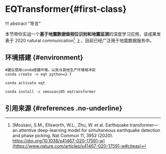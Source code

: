 # EQTransformer{#first-class}

!!! abstract "导言"

   本节带你实战一个**基于地震数据做相位识别和地震监测**的深度学习应用，该成果发表于 2020 natural communication[^1] 上，目前已经广泛用于地震数据服务中。

## 环境搭建 {#environment}
```shell
#建议使用conda搭建环境，以免与其他生产环境相冲突
conda create -n eqt python=3.7

conda activate eqt

conda install -c smousavi05 eqtransformer
```


## 引用来源 {#references .no-underline}

[^1]: [Mousavi, S.M., Ellsworth, W.L., Zhu, W. et al. Earthquake transformer—an attentive deep-learning model for simultaneous earthquake detection and phase picking. Nat Commun 11, 3952 (2020). https://doi.org/10.1038/s41467-020-17591-w](https://www.nature.com/articles/s41467-020-17591-w#citeas)  
[^2]: [https://101.lug.ustc.edu.cn/](https://101.lug.ustc.edu.cn/)

